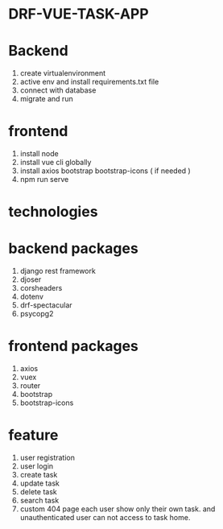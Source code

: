 # DRF-VUE-TASK-APP
# Backend
1. create virtualenvironment
2. active env and  install requirements.txt file
3. connect with database
4. migrate and run 

# frontend 
1. install node
2. install vue  cli globally
3. install axios bootstrap bootstrap-icons ( if needed )
4. npm run serve

# technologies 
# backend packages
1. django rest framework
2. djoser
3. corsheaders
4. dotenv
5. drf-spectacular
6. psycopg2

# frontend packages 
1. axios
2. vuex
3. router
4. bootstrap
5. bootstrap-icons

# feature 
1. user registration
2. user login
3. create task
4. update task
5. delete task
6. search task
7. custom 404 page
each user show only their own task. and unauthenticated user can not access to task home.

